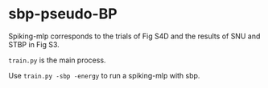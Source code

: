 # sbp-pseudo-BP

Spiking-mlp corresponds to the trials of Fig S4D and the results of SNU and STBP in Fig S3. 

`train.py` is the main process. 

Use `train.py -sbp -energy` to run a spiking-mlp with sbp. 